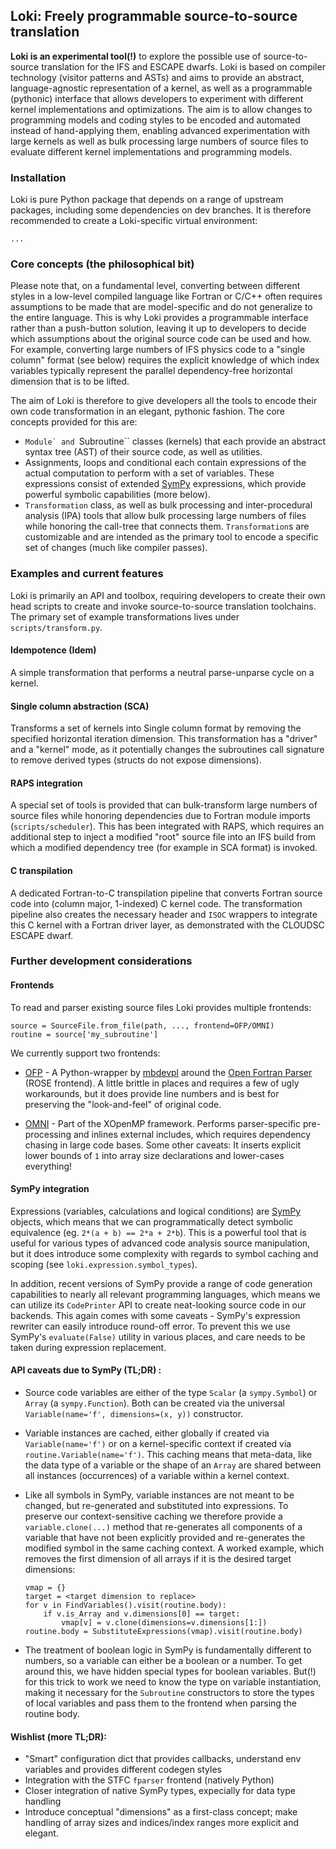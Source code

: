 ## Loki: Freely programmable source-to-source translation

**Loki is an experimental tool(!)** to explore the possible use of
source-to-source translation for the IFS and ESCAPE dwarfs. Loki is
based on compiler technology (visitor patterns and ASTs) and aims to
provide an abstract, language-agnostic representation of a kernel, as
well as a programmable (pythonic) interface that allows developers to
experiment with different kernel implementations and
optimizations. The aim is to allow changes to programming models and
coding styles to be encoded and automated instead of hand-applying
them, enabling advanced experimentation with large kernels as well as bulk
processing large numbers of source files to evaluate different kernel
implementations and programming models.

### Installation

Loki is pure Python package that depends on a range of upstream packages,
including some dependencies on dev branches. It is therefore recommended
to create a Loki-specific virtual environment:

```
...
```

### Core concepts (the philosophical bit)

Please note that, on a fundamental level, converting between different
styles in a low-level compiled language like Fortran or C/C++ often
requires assumptions to be made that are model-specific and do not
generalize to the entire language. This is why Loki provides a
programmable interface rather than a push-button solution, leaving it
up to developers to decide which assumptions about the original source
code can be used and how. For example, converting large numbers of IFS
physics code to a "single column" format (see below) requires the
explicit knowledge of which index variables typically represent the
parallel dependency-free horizontal dimension that is to be lifted.

The aim of Loki is therefore to give developers all the tools to encode their
own code transformation in an elegant, pythonic fashion. The core concepts
provided for this are:

* ``Module` and ``Subroutine`` classes (kernels) that each provide an
  abstract syntax tree (AST) of their source code, as well as utilities.
* Assignments, loops and conditional each contain expressions of the actual
  computation to perform with a set of variables. These expressions consist
  of extended [SymPy](https://sympy.org) expressions, which provide powerful symbolic
  capabilities (more below).
* ``Transformation`` class, as well as bulk processing and inter-procedural
  analysis (IPA) tools that allow bulk processing large numbers of files
  while honoring the call-tree that connects them. `Transformation`s are
  customizable and are intended as the primary tool to encode a specific
  set of changes (much like compiler passes).

### Examples and current features

Loki is primarily an API and toolbox, requiring developers to create their
own head scripts to create and invoke source-to-source translation toolchains.
The primary set of example transformations lives under `scripts/transform.py`.

#### Idempotence (Idem)

A simple transformation that performs a neutral parse-unparse cycle on a kernel.

#### Single column abstraction (SCA)

Transforms a set of kernels into Single column format by removing the
specified horizontal iteration dimension. This transformation has a "driver"
and a "kernel" mode, as it potentially changes the subroutines call signature
to remove derived types (structs do not expose dimensions).

#### RAPS integration

A special set of tools is provided that can bulk-transform large
numbers of source files while honoring dependencies due to Fortran
module imports (`scripts/scheduler`). This has been integrated with RAPS,
which requires an additional step to inject a modified "root" source file
into an IFS build from which a modified dependency tree (for example in
SCA format) is invoked.

#### C transpilation

A dedicated Fortran-to-C transpilation pipeline that converts Fortran source
code into (column major, 1-indexed) C kernel code. The transformation pipeline
also creates the necessary header and `ISOC` wrappers to integrate this C kernel
with a Fortran driver layer, as demonstrated with the CLOUDSC ESCAPE dwarf.

### Further development considerations

#### Frontends

To read and parser existing source files Loki provides multiple frontends:
```
source = SourceFile.from_file(path, ..., frontend=OFP/OMNI)
routine = source['my_subroutine']
```

We currently support two frontends:

* [OFP](https://github.com/mbdevpl/open-fortran-parser-xml) - A
  Python-wrapper by [mbdevpl](https://github.com/mbdevpl) around the
  [Open Fortran
  Parser](https://github.com/OpenFortranProject/open-fortran-parser)
  (ROSE frontend). A little brittle in places and requires a few of
  ugly workarounds, but it does provide line numbers and is best for
  preserving the "look-and-feel" of original code.

* [OMNI](http://omni-compiler.org) - Part of the XOpenMP
  framework. Performs parser-specific pre-processing and inlines
  external includes, which requires dependency chasing in large code
  bases. Some other caveats: It inserts explicit lower bounds of `1`
  into array size declarations and lower-cases everything!

#### SymPy integration

Expressions (variables, calculations and logical conditions) are
[SymPy](https://sympy.org) objects, which means that we can
programmatically detect symbolic equivalence (eg. `2*(a + b) == 2*a +
2*b`). This is a powerful tool that is useful for various types of
advanced code analysis source manipulation, but it does introduce some
complexity with regards to symbol caching and scoping (see
`loki.expression.symbol_types`).

In addition, recent versions of SymPy provide a range of code
generation capabilities to nearly all relevant programming languages,
which means we can utilize its `CodePrinter` API to create
neat-looking source code in our backends.  This again comes with some
caveats - SymPy's expression rewriter can easily introduce round-off
error. To prevent this we use SymPy's `evaluate(False)` utility in
various places, and care needs to be taken during expression
replacement.

#### API caveats due to SymPy (TL;DR) :
* Source code variables are either of the type `Scalar` (a
  `sympy.Symbol`) or `Array` (a `sympy.Function`). Both can be created
  via the universal `Variable(name='f', dimensions=(x, y))`
  constructor.

* Variable instances are cached, either globally if created via
  `Variable(name='f')` or on a kernel-specific context if created
  via `routine.Variable(name='f')`. This caching means that meta-data,
  like the data type of a variable or the shape of an `Array` are shared
  between all instances (occurrences) of a variable within a kernel context.

* Like all symbols in SymPy, variable instances are not meant to be
  changed, but re-generated and substituted into expressions. To preserve
  our context-sensitive caching we therefore provide a `variable.clone(...)`
  method that re-generates all components of a variable that have not been
  explicitly provided and re-generates the modified symbol in the same
  caching context. A worked example, which removes the first dimension
  of all arrays if it is the desired target dimensions:
  ```
  vmap = {}
  target = <target dimension to replace>
  for v in FindVariables().visit(routine.body):
      if v.is_Array and v.dimensions[0] == target:
          vmap[v] = v.clone(dimensions=v.dimensions[1:])
  routine.body = SubstituteExpressions(vmap).visit(routine.body)
  ```

* The treatment of boolean logic in SymPy is fundamentally different
  to numbers, so a variable can either be a boolean or a number. To get
  around this, we have hidden special types for boolean variables. But(!)
  for this trick to work we need to know the type on variable instantiation,
  making it necessary for the `Subroutine` constructors to store the types
  of local variables and pass them to the frontend when parsing the
  routine body.

#### Wishlist (more TL;DR):

* "Smart" configuration dict that provides callbacks, understand env
  variables and provides different codegen styles
* Integration with the STFC `fparser` frontend (natively Python)
* Closer integration of native SymPy types, expecially for data type handling
* Introduce conceptual "dimensions" as a first-class concept; make handling
  of array sizes and indices/index ranges more explicit and elegant.